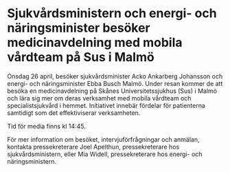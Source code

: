 # Sjukvårdsministern och energi- och näringsminister besöker medicinavdelning med mobila vårdteam på Sus i Malmö

Onsdag 26 april, besöker sjukvårdsminister Acko Ankarberg Johansson och energi\- och näringsminister Ebba Busch Malmö. Under resan kommer de att besöka en medicinavdelning på Skånes Universitetssjukhus (Sus) i Malmö och lära sig mer om deras verksamhet med mobila vårdteam och specialistsjukvård i hemmet. Initiativet innebär fördelar för patienterna samtidigt som det effektiviserar verksamheten.

Tid för media finns kl 14:45\.

För mer information om besöket, intervjuförfrågningar och anmälan, kontakta pressekreterare Joel Apelthun, pressekreterare hos sjukvårdsministern, eller Mia Widell, pressekreterare hos energi\- och näringsministern.
